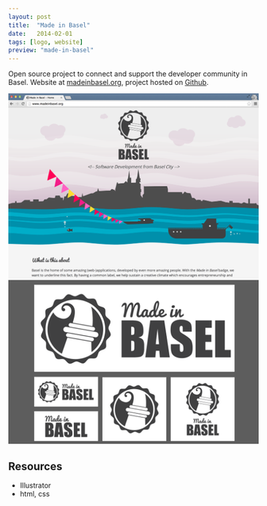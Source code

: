 ```yaml
---
layout: post
title:  "Made in Basel"
date:   2014-02-01
tags: [logo, website]
preview: "made-in-basel"
---
```


Open source project to connect and support the developer community in Basel. Website at [madeinbasel.org](http://www.madeinbasel.org), project hosted on [Github](https://github.com/MadeInBasel/madeinbasel.github.io).


![Made in Basel](/img/posts/media/made-in-basel/MadeInBasel-Website.png)
![Made in Basel](/img/posts/media/made-in-basel/MadeInBasel-Badges.png)

## Resources
- Illustrator
- html, css
